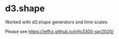 # d3.shape
Worked with d3.shape generators and time scales

Please see https://jeffrz.github.io/info3300-spr2020/
